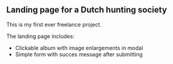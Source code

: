 ## Landing page for a Dutch hunting society

This is my first ever freelance project.

The landing page includes:

- Clickable album with image enlargements in modal
- Simple form with succes message after submitting
